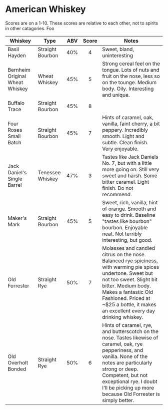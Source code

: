 # American Whiskey
Scores are on a 1-10. These scores are relative to each other, not to spirits in other catagories. Foo

| Whiskey                         | Type             | ABV | Score | Notes                                                                                                                                                                                                                                                                              |
|---------------------------------|------------------|:---:|:-----:|------------------------------------------------------------------------------------------------------------------------------------------------------------------------------------------------------------------------------------------------------------------------------------|
| Basil Hayden                    | Straight Bourbon | 40% | 4     | Sweet, bland, uninteresting                                                                                                                                                                                                                                                        |
| Bernheim Original Wheat Whiskey | Wheat Whiskey    | 45% | 5     | Strong cereal feel on the tongue. Lots of nuts and fruit on the nose, less so on the tounge. Medium body. Oily. Interesting and unique.                                                                                                                                            |
| Buffalo Trace                   | Straight Bourbon | 45% | 8     |                                                                                                                                                                                                                                                                                    |
| Four Roses Small Batch          | Straight Bourbon | 45% | 7     | Hints of caramel, oak, vanilla, faint cherry, a bit peppery. Incredibly smooth. Light and subtle. Clean finish. Very enjoyable.                                                                                                                                                    |
| Jack Daniel's Single Barrel     | Tenessee Whiskey | 47% | 3     | Tastes like Jack Daniels No. 7, but with a little more going on. Still very sweet and harsh. Some bitter caramel. Light finish. Do not recommend.                                                                                                                                  |
| Maker's Mark                    | Straight Bourbon | 45% | 5     | Sweet, rich, vanilla, hint of orange. Smooth and easy to drink. Baseline "tastes like bourbon" bourbon. Enjoyable neat. Not terribly interesting, but good.                                                                                                                        |
| Old Forrester                   | Straight Rye     | 50% | 7     | Molasses and candied citrus on the nose. Balanced rye spiciness, with warming pie spices undertone. Sweet but not too sweet. Slight bit bitter. Medium body. Makes a fantastic Old Fashioned. Priced at ~$25 a bottle, it makes an excellent every day drinking whiskey.           |
| Old Overholt Bonded             | Straight Rye     | 50% | 6     | Hints of caramel, rye, and butterscotch on the nose. Tastes likewise of caramel, oak, rye pepperiness, and vanilla. None of the notes are particularly strong or deep. Competent, but not exceptional rye. I doubt I'll be picking up more because Old Forrester is simply better. |
